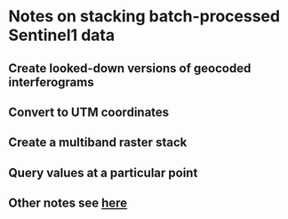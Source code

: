 # Notes on stacking batch-processed Sentinel1 data

## Create looked-down versions of geocoded interferograms


## Convert to UTM coordinates


## Create a multiband raster stack


## Query values at a particular point


## Other notes see [here](https://github.com/scottyhq/isce_notes/blob/master/CheatSheat.md)
